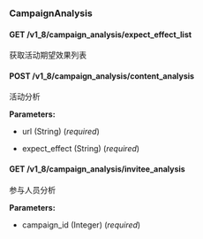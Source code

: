 ### CampaignAnalysis



#### GET /v1\_8/campaign\_analysis/expect\_effect\_list

 获取活动期望效果列表



#### POST /v1\_8/campaign\_analysis/content\_analysis

 活动分析

**Parameters:** 


 - url (String) (*required*)

 - expect\_effect (String) (*required*)



#### GET /v1\_8/campaign\_analysis/invitee\_analysis

 参与人员分析

**Parameters:** 


 - campaign\_id (Integer) (*required*)




